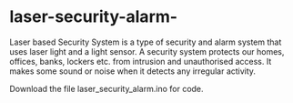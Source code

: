 # laser-security-alarm-
Laser based Security System is a type of security and alarm system that uses laser light and a light sensor. A security system protects our homes, offices, banks, lockers etc. from intrusion and unauthorised access. It makes some sound or noise when it detects any irregular activity.

Download the file laser_security_alarm.ino for code.
